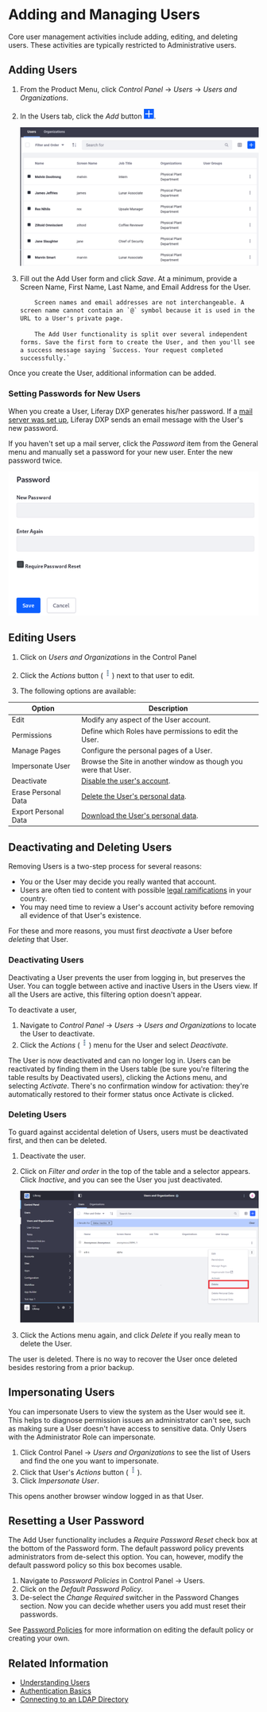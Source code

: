 # Adding and Managing Users

Core user management activities include adding, editing, and deleting users. These activities are typically restricted to Administrative users.

## Adding Users

1. From the Product Menu, click _Control Panel_ &rarr; _Users_ &rarr; _Users and Organizations_.
1. In the Users tab, click the _Add_ button ![Add](../../images/icon-add.png).

    ![Add Users from the Users and Organizations section of the Control Panel.](./adding-and-managing-users/images/01.png)

1. Fill out the Add User form and click _Save_. At a minimum, provide a Screen Name, First Name, Last Name, and Email Address for the User.

    ```note::
        Screen names and email addresses are not interchangeable. A screen name cannot contain an `@` symbol because it is used in the URL to a User's private page.

        The Add User functionality is split over several independent forms. Save the first form to create the User, and then you'll see a success message saying `Success. Your request completed successfully.`
    ```

Once you create the User, additional information can be added.

### Setting Passwords for New Users

When you create a User, Liferay DXP generates his/her password. If a [mail server was set up](../../installation-and-upgrades/setting-up-liferay-dxp/configuring-mail/connecting-to-a-mail-server.md), Liferay DXP sends an email message with the User's new password.

If you haven't set up a mail server, click the _Password_ item from the General menu and manually set a password for your new user. Enter the new password twice.

![Enter the password twice to manually set the password for a user. If the Password Policy you're using is configured to allow it, select whether to require the user to reset their password the first time they sign in to the portal.](./adding-and-managing-users/images/03.png)

## Editing Users

1. Click on _Users and Organizations_ in the Control Panel

1. Click the _Actions_ button (![Actions](../../images/icon-actions.png)) next to that user to edit.

1. The following options are available:

| Option               | Description                                                                                                    |
| -------------------- | -------------------------------------------------------------------------------------------------------------- |
| Edit                 | Modify any aspect of the User account.                                                                         |
| Permissions          | Define which Roles have permissions to edit the User.                                                          |
| Manage Pages         | Configure the personal pages of a User.                                                                        |
| Impersonate User     | Browse the Site in another window as though you were that User.                                                |
| Deactivate           | [Disable the user's account](#deactivating-users).                                                             |
| Erase Personal Data  | [Delete the User's personal data](./managing-user-data-gdpr-compliance/introduction-to-managing-user-data.md). |
| Export Personal Data | [Download the User's personal data](./managing-user-data-gdpr-compliance/exporting-user-data.md).              |

## Deactivating and Deleting Users

Removing Users is a two-step process for several reasons:

-   You or the User may decide you really wanted that account.
-   Users are often tied to content with possible [legal ramifications](./managing-user-data-gdpr-compliance/introduction-to-managing-user-data.md) in your country.
-   You may need time to review a User's account activity before removing all evidence of that User's existence.

For these and more reasons, you must first _deactivate_ a User before _deleting_ that User.

### Deactivating Users

Deactivating a User prevents the user from logging in, but preserves the User. You can toggle between active and inactive Users in the Users view. If all the Users are active, this filtering option doesn't appear.

To deactivate a user,

1. Navigate to _Control Panel_ &rarr; _Users_ &rarr; _Users and Organizations_ to locate the User to deactivate.
1. Click the _Actions_ (![Actions](../../images/icon-actions.png)) menu for the User and select _Deactivate_.

The User is now deactivated and can no longer log in. Users can be reactivated by finding them in the Users table (be sure you're filtering the table results by Deactivated users), clicking the Actions menu, and selecting _Activate_. There's no confirmation window for activation: they're automatically restored to their former status once Activate is clicked.

### Deleting Users

To guard against accidental deletion of Users, users must be deactivated first, and then can be deleted.

1. Deactivate the user.
1. Click on _Filter and order_ in the top of the table and a selector appears. Click _Inactive_, and you can see the User you just deactivated.

    ![To delete Users, first filter to show inactive or deactivated Users.](./adding-and-managing-users/images/05.png)

1. Click the Actions menu again, and click _Delete_ if you really mean to delete the User.

The user is deleted. There is no way to recover the User once deleted besides restoring from a prior backup.

## Impersonating Users

You can impersonate Users to view the system as the User would see it. This helps to diagnose permission issues an administrator can't see, such as making sure a User doesn't have access to sensitive data. Only Users with the Administrator Role can impersonate.

1. Click Control Panel &rarr; _Users and Organizations_ to see the list of Users and find the one you want to impersonate.
1. Click that User's _Actions_ button (![Actions](../../images/icon-actions.png)).
1. Click _Impersonate User_.

This opens another browser window logged in as that User.

## Resetting a User Password

The Add User functionality includes a _Require Password Reset_ check box at the bottom of the Password form. The default password policy prevents administrators from de-select this option. You can, however, modify the default password policy so this box becomes usable.

1. Navigate to _Password Policies_ in Control Panel &rarr; Users.
1. Click on the _Default Password Policy_.
1. De-select the _Change Required_ switcher in the Password Changes section. Now you can decide whether users you add must reset their passwords.

See [Password Policies](../devops/README.md) for more information on editing the default policy or creating your own.

## Related Information

-   [Understanding Users](./understanding-users.md)
-   [Authentication Basics](../../installation-and-upgrades/securing-liferay/authentication-basics.md)
-   [Connecting to an LDAP Directory](../devops/connecting-to-a-user-directory/connecting-to-an-ldap-directory.md)
